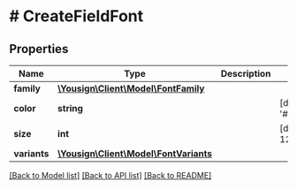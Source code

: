 # # CreateFieldFont

## Properties

Name | Type | Description | Notes
------------ | ------------- | ------------- | -------------
**family** | [**\Yousign\Client\Model\FontFamily**](FontFamily.md) |  |
**color** | **string** |  | [default to '#000000']
**size** | **int** |  | [default to 12]
**variants** | [**\Yousign\Client\Model\FontVariants**](FontVariants.md) |  |

[[Back to Model list]](../../README.md#models) [[Back to API list]](../../README.md#endpoints) [[Back to README]](../../README.md)
